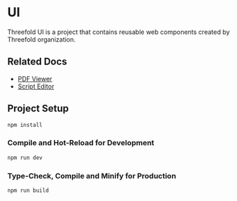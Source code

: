# UI

Threefold UI is a project that contains reusable web components created by Threefold organization.

## Related Docs

- [PDF Viewer](./docs/pdf_viewer.md)
- [Script Editor](./docs/script_editor.md)

## Project Setup

```sh
npm install
```

### Compile and Hot-Reload for Development

```sh
npm run dev
```

### Type-Check, Compile and Minify for Production

```sh
npm run build
```
